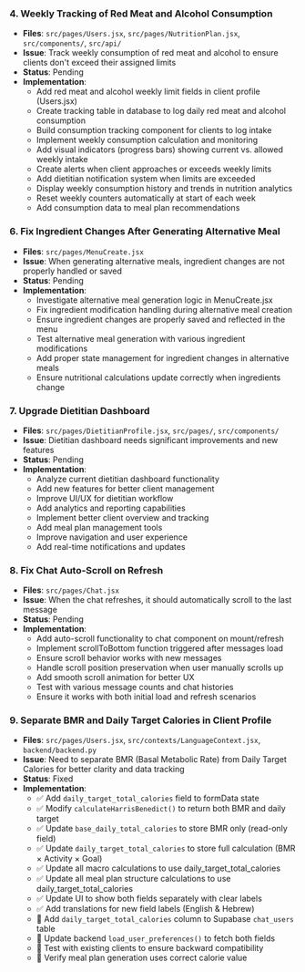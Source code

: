 ### 4. Weekly Tracking of Red Meat and Alcohol Consumption
- **Files**: `src/pages/Users.jsx`, `src/pages/NutritionPlan.jsx`, `src/components/`, `src/api/`
- **Issue**: Track weekly consumption of red meat and alcohol to ensure clients don't exceed their assigned limits
- **Status**: Pending
- **Implementation**:
  - Add red meat and alcohol weekly limit fields in client profile (Users.jsx)
  - Create tracking table in database to log daily red meat and alcohol consumption
  - Build consumption tracking component for clients to log intake
  - Implement weekly consumption calculation and monitoring
  - Add visual indicators (progress bars) showing current vs. allowed weekly intake
  - Create alerts when client approaches or exceeds weekly limits
  - Add dietitian notification system when limits are exceeded
  - Display weekly consumption history and trends in nutrition analytics
  - Reset weekly counters automatically at start of each week
  - Add consumption data to meal plan recommendations

### 6. Fix Ingredient Changes After Generating Alternative Meal
- **Files**: `src/pages/MenuCreate.jsx`
- **Issue**: When generating alternative meals, ingredient changes are not properly handled or saved
- **Status**: Pending
- **Implementation**:
  - Investigate alternative meal generation logic in MenuCreate.jsx
  - Fix ingredient modification handling during alternative meal creation
  - Ensure ingredient changes are properly saved and reflected in the menu
  - Test alternative meal generation with various ingredient modifications
  - Add proper state management for ingredient changes in alternative meals
  - Ensure nutritional calculations update correctly when ingredients change

### 7. Upgrade Dietitian Dashboard
- **Files**: `src/pages/DietitianProfile.jsx`, `src/pages/`, `src/components/`
- **Issue**: Dietitian dashboard needs significant improvements and new features
- **Status**: Pending
- **Implementation**:
  - Analyze current dietitian dashboard functionality
  - Add new features for better client management
  - Improve UI/UX for dietitian workflow
  - Add analytics and reporting capabilities
  - Implement better client overview and tracking
  - Add meal plan management tools
  - Improve navigation and user experience
  - Add real-time notifications and updates

### 8. Fix Chat Auto-Scroll on Refresh
- **Files**: `src/pages/Chat.jsx`
- **Issue**: When the chat refreshes, it should automatically scroll to the last message
- **Status**: Pending
- **Implementation**:
  - Add auto-scroll functionality to chat component on mount/refresh
  - Implement scrollToBottom function triggered after messages load
  - Ensure scroll behavior works with new messages
  - Handle scroll position preservation when user manually scrolls up
  - Add smooth scroll animation for better UX
  - Test with various message counts and chat histories
  - Ensure it works with both initial load and refresh scenarios

### 9. Separate BMR and Daily Target Calories in Client Profile
- **Files**: `src/pages/Users.jsx`, `src/contexts/LanguageContext.jsx`, `backend/backend.py`
- **Issue**: Need to separate BMR (Basal Metabolic Rate) from Daily Target Calories for better clarity and data tracking
- **Status**: Fixed
- **Implementation**:
  - ✅ Add `daily_target_total_calories` field to formData state
  - ✅ Modify `calculateHarrisBenedict()` to return both BMR and daily target
  - ✅ Update `base_daily_total_calories` to store BMR only (read-only field)
  - ✅ Update `daily_target_total_calories` to store full calculation (BMR × Activity × Goal)
  - ✅ Update all macro calculations to use daily_target_total_calories
  - ✅ Update all meal plan structure calculations to use daily_target_total_calories
  - ✅ Update UI to show both fields separately with clear labels
  - ✅ Add translations for new field labels (English & Hebrew)
  - 🔄 Add `daily_target_total_calories` column to Supabase `chat_users` table
  - 🔄 Update backend `load_user_preferences()` to fetch both fields
  - 🔄 Test with existing clients to ensure backward compatibility
  - 🔄 Verify meal plan generation uses correct calorie value





